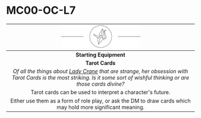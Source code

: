 # MC00-OC-L7

| <img src="../../images/card-icons/lady-crane.png" height="60" /> |
|:---:|
| **Starting Equipment** |
| **Tarot Cards** |
| *Of all the things about [Lady Crane](../../organisations/lady-crane.md) that are strange, her obsession with Tarot Cards is the most striking. Is it some sort of wishful thinking or are those cards divine?* |
| Tarot cards can be used to interpret a character's future. |
| Either use them as a form of role play, or ask the DM to draw cards which may hold more significant meaning.  |
